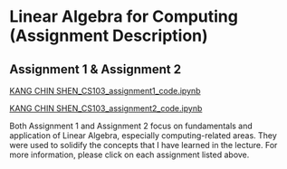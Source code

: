 # Linear Algebra for Computing (Assignment Description)

## Assignment 1 & Assignment 2
[KANG CHIN SHEN_CS103_assignment1_code.ipynb](https://github.com/cskang0121/linear-algebra-for-computing/blob/main/assignment_1/KANG%20CHIN%20SHEN_CS103_assignment1_code.ipynb)

[KANG CHIN SHEN_CS103_assignment2_code.ipynb](https://github.com/cskang0121/linear-algebra-for-computing/blob/main/assignment_2/KANG%20CHIN%20SHEN_CS103_assignment2_code.ipynb)

Both Assignment 1 and Assignment 2 focus on fundamentals and application of Linear Algebra, especially computing-related areas. They were used to solidify the concepts that I have learned in the lecture. For more information, please click on each assignment listed above.
